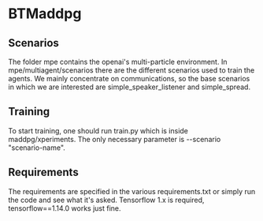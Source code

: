 # BTMaddpg

## Scenarios
The folder mpe contains the openai's multi-particle environment. 
In mpe/multiagent/scenarios there are the different scenarios used to train the agents.
We mainly concentrate on communications, so the base scenarios in which we are interested are simple_speaker_listener 
and simple_spread.

## Training
To start training, one should run train.py which is inside maddpg/xperiments. 
The only necessary parameter is --scenario "scenario-name".

## Requirements
The requirements are specified in the various requirements.txt or simply run the code and see what it's asked. 
Tensorflow 1.x is required, tensorflow==1.14.0 works just fine.